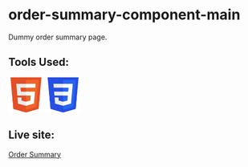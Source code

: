 
# order-summary-component-main

Dummy order summary page.

## Tools Used:

<p float = "left">
  <img src="./images/html.svg" width="70" height="70">
  <img src="./images/css.svg" width="70" height="70">
</p>  

## Live site:

[Order Summary](https://gintoki027.github.io/order-summary-component-main/)
